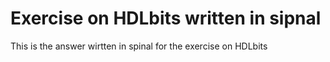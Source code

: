 # Exercise on HDLbits written in sipnal
 This is the answer wirtten in spinal for the exercise on HDLbits
